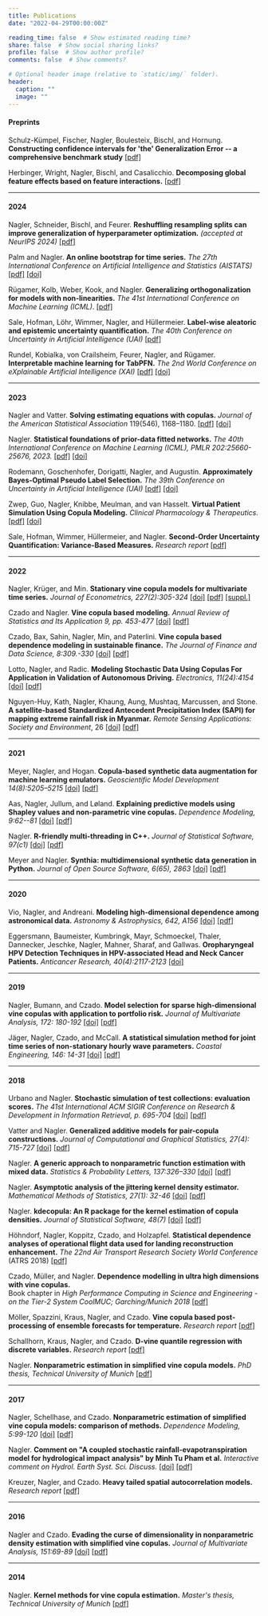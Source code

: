 ```yaml
---
title: Publications
date: "2022-04-29T00:00:00Z"

reading_time: false  # Show estimated reading time?
share: false  # Show social sharing links?
profile: false  # Show author profile?
comments: false  # Show comments?

# Optional header image (relative to `static/img/` folder).
header:
  caption: ""
  image: ""
---
```


#### Preprints

Schulz-Kümpel, Fischer, Nagler, Boulesteix, Bischl, and Hornung. 
**Constructing confidence intervals for 'the' Generalization Error -- a comprehensive benchmark study** [[pdf]](https://arxiv.org/abs/2409.18836)


Herbinger, Wright, Nagler, Bischl, and Casalicchio.
**Decomposing global feature effects based on feature interactions.** 
[[pdf]](https://arxiv.org/abs/2306.00541)

---

#### 2024

Nagler, Schneider, Bischl, and Feurer. 
**Reshuffling resampling splits can improve generalization of hyperparameter optimization.** 
*(accepted at NeurIPS 2024)* [[pdf]](https://arxiv.org/abs/2405.15393)

Palm and Nagler.
**An online bootstrap for time series.** 
*The 27th International Conference on Artificial Intelligence and Statistics (AISTATS)*
[[pdf]](https://arxiv.org/abs/2310.19683) [[doi]](https://proceedings.mlr.press/v238/palm24a.html)

Rügamer, Kolb, Weber, Kook, and Nagler.
**Generalizing orthogonalization for models with non-linearities.**
*The 41st International Conference on Machine Learning (ICML)*. [[pdf]](https://arxiv.org/abs/2405.02475)

Sale, Hofman, Löhr, Wimmer, Nagler, and Hüllermeier. 
**Label-wise aleatoric and epistemic uncertainty quantification.**
*The 40th Conference on Uncertainty in Artificial Intelligence (UAI)*
[[pdf]](http://arxiv.org/abs/2406.02354)

Rundel, Kobialka, von Crailsheim, Feurer, Nagler, and Rügamer. 
**Interpretable machine learning for TabPFN.** 
*The 2nd World Conference on eXplainable Artificial Intelligence (XAI)* [[pdf]](https://arxiv.org/abs/2403.10923) [[doi]](https://link.springer.com/chapter/10.1007/978-3-031-63797-1_23)

---

#### 2023

Nagler and Vatter. 
**Solving estimating equations with copulas.**
*Journal of the American Statistical Association* 119(546), 1168–1180. [[pdf]](http://arxiv.org/abs/1801.10576) [[doi]](https://www.tandfonline.com/doi/full/10.1080/01621459.2023.2177545)


Nagler. 
**Statistical foundations of prior-data fitted networks.** 
*The 40th International Conference on Machine Learning (ICML), PMLR 202:25660-25676, 2023.* [[pdf]](https://arxiv.org/abs/2305.11097)  [[doi]](https://proceedings.mlr.press/v202/nagler23a.html)

Rodemann, Goschenhofer, Dorigatti, Nagler, and Augustin. 
**Approximately Bayes-Optimal Pseudo Label Selection.** 
*The 39th Conference on Uncertainty in Artificial Intelligence (UAI)* [[pdf]](https://proceedings.mlr.press/v216/rodemann23a/rodemann23a.pdf) [[doi]](https://proceedings.mlr.press/v216/rodemann23a)


Zwep, Guo, Nagler, Knibbe, Meulman, and van Hasselt. 
**Virtual Patient Simulation Using Copula Modeling.** 
*Clinical Pharmacology & Therapeutics.* [[pdf]](https://ascpt.onlinelibrary.wiley.com/doi/epdf/10.1002/cpt.3099)  [[doi]](https://doi.org/10.1002/cpt.3099)


Sale, Hofman, Wimmer, Hüllermeier, and Nagler. 
**Second-Order Uncertainty Quantification: Variance-Based Measures.** 
*Research report* [[pdf]](https://arxiv.org/abs/2401.00276)

---

#### 2022


Nagler, Krüger, and Min.
**Stationary vine copula models for multivariate time series.** 
*Journal of Econometrics, 227(2):305-324* [[doi]](https://www.sciencedirect.com/science/article/pii/S0304407621003043) [[pdf]](https://www.sciencedirect.com/science/article/pii/S0304407621003043/pdfft?md5=e36d67f4b050cf9813f5fdbe51578b08&pid=1-s2.0-S0304407621003043-main.pdf)  [[suppl.]](https://ars.els-cdn.com/content/image/1-s2.0-S0304407621003043-mmc1.pdf)

Czado and Nagler.
**Vine copula based modeling.** 
*Annual Review of Statistics and Its Application 9, pp. 453-477* [[doi]](http://www.annualreviews.org/eprint/DMMEJGSBDRJ8NQIM3CVY/full/10.1146/annurev-statistics-040220-101153) [[pdf]](../vine-arisa.pdf)

Czado, Bax, Sahin, Nagler, Min, and Paterlini.
**Vine copula based dependence modeling in sustainable finance.**
*The Journal of Finance and Data Science, 8:309.-330* [[doi]](https://doi.org/10.1016/j.jfds.2022.11.003) [[pdf]](https://reader.elsevier.com/reader/sd/pii/S2405918822000162?token=E8BFC7734FEAFD473AB3B49A88D7AEE3AC94D5D7446909CF12D61785F5DFB6F1A4479A2D3786AA7A5A8EB2C209E8B574&originRegion=eu-west-1&originCreation=20221117161144)

Lotto, Nagler, and Radic.
**Modeling Stochastic Data Using Copulas For Application in Validation of Autonomous Driving.**
*Electronics, 11(24):4154* [[doi]](https://www.mdpi.com/2079-9292/11/24/4154) [[pdf]](https://www.mdpi.com/2079-9292/11/24/4154/pdf) 

Nguyen-Huy, Kath, Nagler, Khaung, Aung, Mushtaq, Marcussen, and Stone. 
**A satellite-based Standardized Antecedent Precipitation Index (SAPI) for mapping extreme rainfall risk in Myanmar.**
*Remote Sensing Applications: Society and Environment*, 26 [[doi]](https://doi.org/10.1016/j.rsase.2022.100733) [[pdf]](https://pure.tudelft.nl/ws/files/117912721/1_s2.0_S2352938522000416_main.pdf)


---
#### 2021

Meyer, Nagler, and Hogan. 
**Copula-based synthetic data augmentation for machine learning emulators.**
*Geoscientific Model Development 14(8):5205–5215*  [[doi]](https://gmd.copernicus.org/articles/14/5205/2021/)  [[pdf]](https://arxiv.org/abs/2012.09037)  

Aas, Nagler, Jullum, and Løland.
**Explaining predictive models using Shapley values and non-parametric vine copulas.** 
*Dependence Modeling, 9:62--81* [[doi]](https://doi.org/10.1515/demo-2021-0103) [[pdf]](https://doi.org/10.1515/demo-2021-0103)

Nagler.
**R-friendly multi-threading in C++.**
_Journal of Statistical Software, 97(c1)_  [[doi]](<https://www.jstatsoft.org/article/view/v097c01>) [[pdf]](https://www.jstatsoft.org/article/view/v097c01)  

Meyer and Nagler. 
**Synthia: multidimensional synthetic data generation in Python.** 
*Journal of Open Source Software, 6(65), 2863* [[doi]](https://joss.theoj.org/papers/10.21105/joss.02863) [[pdf]](https://joss.theoj.org/papers/10.21105/joss.02863) 

---
#### 2020

Vio, Nagler, and Andreani. 
**Modeling high-dimensional dependence among astronomical data.** 
*Astronomy & Astrophysics, 642, A156* [[doi]](<https://www.aanda.org/articles/aa/abs/2020/10/aa38585-20/aa38585-20.html>) [[pdf]](https://www.aanda.org/articles/aa/pdf/2020/10/aa38585-20.pdf)

Eggersmann,  Baumeister, Kumbringk, Mayr, Schmoeckel, Thaler, Dannecker, Jeschke, Nagler, Mahner, Sharaf, and Gallwas.
**Oropharyngeal HPV Detection Techniques in HPV-associated Head and Neck Cancer Patients.**
*Anticancer Research, 40(4):2117-2123* [[doi]](<https://www.ncbi.nlm.nih.gov/pubmed/32234904?dopt=Abstract>)

---
#### 2019

Nagler, Bumann, and Czado. 
**Model selection for sparse high-dimensional vine copulas with application to portfolio risk.**
*Journal of Multivariate Analysis, 172: 180-192* 
[[doi]](https://doi.org/10.1016/j.jmva.2019.03.004) [[pdf]](https://arxiv.org/abs/1801.09739)  

Jäger, Nagler, Czado, and McCall.
**A statistical simulation method for joint time series of non-stationary hourly wave parameters.**
*Coastal Engineering, 146: 14-31* [[doi]](https://www.sciencedirect.com/science/article/pii/S0378383918301777) [[pdf]](http://arxiv.org/abs/1810.12389) 

---
#### 2018

Urbano and Nagler.
**Stochastic simulation of test collections: evaluation scores.**
*The 41st International ACM SIGIR Conference on Research & Development in Information Retrieval, p. 695-704* 
[[doi]](https://dl.acm.org/citation.cfm?doid=3209978.3210043) [[pdf]](http://julian-urbano.info/files/publications/065-stochastic-simulation-test-collections-evaluation-scores.pdf) 

Vatter and Nagler.
**Generalized additive models for pair-copula constructions.**
*Journal of Computational and Graphical Statistics, 27(4): 715-727* [[doi]](https://www.tandfonline.com/doi/full/10.1080/10618600.2018.1451338) [[pdf]](https://arxiv.org/abs/1608.01593) 

Nagler. 
**A generic approach to nonparametric function estimation with mixed data.**
*Statistics & Probability Letters, 137:326–330* 
[[doi]](https://www.sciencedirect.com/science/article/pii/S0167715218300853) [[pdf]](https://arxiv.org/abs/1704.07457)  

Nagler. 
**Asymptotic analysis of the jittering kernel density estimator.**
*Mathematical Methods of Statistics, 27(1): 32-46* 
[[doi]](https://link.springer.com/article/10.3103/S1066530718010027) [[pdf]](https://arxiv.org/abs/1705.05431) 

Nagler. 
**kdecopula: An R package for the kernel estimation of copula densities.**
*Journal of Statistical Software, 48(7)* 
[[doi]](https://www.jstatsoft.org/article/view/v084i07) [[pdf]](hhttps://www.jstatsoft.org/index.php/jss/article/view/v084i07/1211) 

Höhndorf, Nagler, Koppitz, Czado, and Holzapfel. 
**Statistical dependence analyses of operational flight data used for landing reconstruction enhancement.**
 *The 22nd Air Transport Research Society World Conference* (ATRS 2018) [[pdf]](https://arxiv.org/pdf/2206.09809.pdf)

Czado, Müller, and Nagler. 
**Dependence modelling in ultra high dimensions with vine copulas.**   
Book chapter in *High Performance Computing in Science and Engineering - on the Tier-2 System CoolMUC; Garching/Munich 2018* [[pdf]](https://mediatum.ub.tum.de/doc/1439506/1439506.pdf) 

Möller, Spazzini, Kraus, Nagler, and Czado. 
**Vine copula based post-processing of ensemble forecasts for temperature.**
*Research report* [[pdf]](http://arxiv.org/abs/1811.02255) 

Schallhorn, Kraus, Nagler, and Czado. 
**D-vine quantile regression with discrete variables.**
*Research report* [[pdf]](http://arxiv.org/abs/1705.08310)

Nagler.
**Nonparametric estimation in simplified vine copula models.**
*PhD thesis, Technical University of Munich* [[pdf]](http://mediatum.ub.tum.de/node?id=1447138)  

---
#### 2017

Nagler, Schellhase, and Czado.
**Nonparametric estimation of simplified vine copula models: comparison of methods.**
*Dependence Modeling, 5:99-120* 
[[doi]](https://www.degruyter.com/view/j/demo.2017.5.issue-1/demo-2017-0007/demo-2017-0007.xml) [[pdf]](https://www.degruyter.com/document/doi/10.1515/demo-2017-0007/pdf)

Nagler.
**Comment on "A coupled stochastic rainfall-evapotranspiration model for
hydrological impact analysis" by Minh Tu Pham et al.** 
*Interactive comment on Hydrol. Earth Syst. Sci. Discuss.* 
[[doi]](http://www.hydrol-earth-syst-sci-discuss.net/hess-2017-161/hess-2017-161-RC1.pdf) [[pdf]](http://www.hydrol-earth-syst-sci-discuss.net/hess-2017-161/hess-2017-161-RC1-supplement.pdf) 

Kreuzer, Nagler, and Czado. **Heavy tailed spatial autocorrelation models.**
*Research report* [[pdf]](https://arxiv.org/abs/1707.03165)

---
#### 2016

Nagler and Czado.
**Evading the curse of dimensionality in nonparametric density estimation with simplified vine copulas.**
*Journal of Multivariate Analysis, 151:69-89* 
[[doi]](http://www.sciencedirect.com/science/article/pii/S0047259X16300471)  [[pdf]](https://arxiv.org/abs/1503.03305)  


---
#### 2014

Nagler. 
**Kernel methods for vine copula estimation.**
*Master's thesis, Technical University of Munich* [[pdf]](https://mediatum.ub.tum.de/node?id=1231221)  
